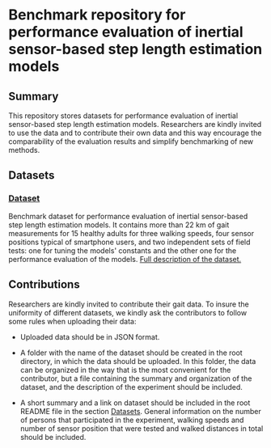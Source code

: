 # Benchmark repository for performance evaluation of inertial sensor-based step length estimation models

## Summary

This repository stores datasets for performance evaluation of inertial sensor-based step length estimation models. Researchers are kindly invited to use the data and to contribute their own data and this way encourage the comparability of the evaluation results and simplify benchmarking of new methods.  
  
## Datasets

### [Dataset](dataset/)

Benchmark dataset for performance evaluation of inertial sensor-based step length estimation models. It contains more than 22 km of gait measurements for 15 healthy adults for three walking speeds, four sensor positions typical of smartphone users, and two independent sets of field tests: one for tuning the models' constants and the other one for the performance evaluation of the models. [Full description of the dataset.](dataset/DATASET_DESCRIPTION.md)

## Contributions

Researchers are kindly invited to contribute their gait data. To insure the uniformity of different datasets, we kindly ask the contributors to follow some rules when uploading their data:
	
-	Uploaded data should be in JSON format.

-	A folder with the name of the dataset should be created in the root directory, in which the data should be uploaded. In this folder, the data can be organized in the way that is the most convenient for the contributor, but a file containing the summary and organization of the dataset, and the description of the experiment should be included.
	
-	A short summary and a link on dataset should be included in the root README file in the section [Datasets](#Datasets). General information on the number of persons that participated in the experiment, walking speeds and number of sensor position that were tested and walked distances in total should be included. 
	
	
 


